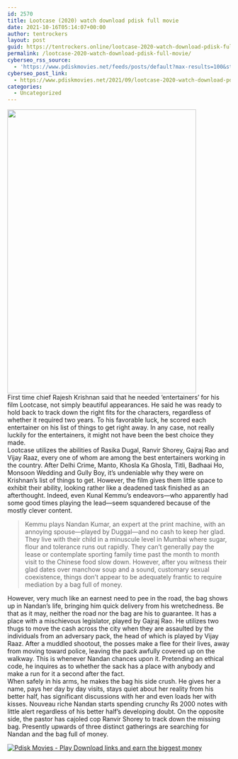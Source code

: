 ```yaml
---
id: 2570
title: Lootcase (2020) watch download pdisk full movie
date: 2021-10-16T05:14:07+00:00
author: tentrockers
layout: post
guid: https://tentrockers.online/lootcase-2020-watch-download-pdisk-full-movie/
permalink: /lootcase-2020-watch-download-pdisk-full-movie/
cyberseo_rss_source:
  - 'https://www.pdiskmovies.net/feeds/posts/default?max-results=100&start-index=401'
cyberseo_post_link:
  - https://www.pdiskmovies.net/2021/09/lootcase-2020-watch-download-pdisk-full.html
categories:
  - Uncategorized
---
```

<div class="separator">
  <a href="https://1.bp.blogspot.com/-90-XebyQI58/YUSyWNpoo9I/AAAAAAAAbOM/wNemOfwIEOk683oQXRJkuWLakL0SdCnBwCLcBGAsYHQ/s900/Lootcase%2B%25282020%2529%2Bwatch%2Bdownload%2Bpdisk%2Bfull%2Bmovie.jpg" imageanchor="1"><img loading="lazy" border="0" data-original-height="900" data-original-width="600" height="640" src="https://1.bp.blogspot.com/-90-XebyQI58/YUSyWNpoo9I/AAAAAAAAbOM/wNemOfwIEOk683oQXRJkuWLakL0SdCnBwCLcBGAsYHQ/w426-h640/Lootcase%2B%25282020%2529%2Bwatch%2Bdownload%2Bpdisk%2Bfull%2Bmovie.jpg" width="426" /></a>
</div>



<div>
  <div>
    <span>First time chief Rajesh Krishnan said that he needed &#8216;entertainers&#8217; for his film Lootcase, not simply beautiful appearances. He said he was ready to hold back to track down the right fits for the characters, regardless of whether it required two years. To his favorable luck, he scored each entertainer on his list of things to get right away. In any case, not really luckily for the entertainers, it might not have been the best choice they made.&nbsp;</span>
  </div>
  
  <div>
    <span>Lootcase utilizes the abilities of Rasika Dugal, Ranvir Shorey, Gajraj Rao and Vijay Raaz, every one of whom are among the best entertainers working in the country. After Delhi Crime, Manto, Khosla Ka Ghosla, Titli, Badhaai Ho, Monsoon Wedding and Gully Boy, it&#8217;s undeniable why they were on Krishnan&#8217;s list of things to get. However, the film gives them little space to exhibit their ability, looking rather like a deadened task finished as an afterthought. Indeed, even Kunal Kemmu&#8217;s endeavors—who apparently had some good times playing the lead—seem squandered because of the mostly clever content.&nbsp;</span>
  </div>
  
  <blockquote>
    <div>
      <span>Kemmu plays Nandan Kumar, an expert at the print machine, with an annoying spouse—played by Duggal—and no cash to keep her glad. They live with their child in a minuscule level in Mumbai where sugar, flour and tolerance runs out rapidly. They can&#8217;t generally pay the lease or contemplate sporting family time past the month to month visit to the Chinese food slow down. However, after you witness their glad dates over manchow soup and a sound, customary sexual coexistence, things don&#8217;t appear to be adequately frantic to require mediation by a bag full of money.&nbsp;</span>
    </div>
  </blockquote>
  
  <div>
    <span>However, very much like an earnest need to pee in the road, the bag shows up in Nandan&#8217;s life, bringing him quick delivery from his wretchedness. Be that as it may, neither the road nor the bag are his to guarantee. It has a place with a mischievous legislator, played by Gajraj Rao. He utilizes two thugs to move the cash across the city when they are assaulted by the individuals from an adversary pack, the head of which is played by Vijay Raaz. After a muddled shootout, the posses make a flee for their lives, away from moving toward police, leaving the pack awfully covered up on the walkway. This is whenever Nandan chances upon it. Pretending an ethical code, he inquires as to whether the sack has a place with anybody and make a run for it a second after the fact.&nbsp;</span>
  </div>
  
  <div>
    <span>When safely in his arms, he makes the bag his side crush. He gives her a name, pays her day by day visits, stays quiet about her reality from his better half, has significant discussions with her and even loads her with kisses. Nouveau riche Nandan starts spending crunchy Rs 2000 notes with little alert regardless of his better half&#8217;s developing doubt. On the opposite side, the pastor has cajoled cop Ranvir Shorey to track down the missing bag. Presently upwards of three distinct gatherings are searching for Nandan and the bag full of money.</span>
  </div>
</div>

[![](https://1.bp.blogspot.com/-KJZYdQTn3nw/YS8VdIdXMyI/AAAAAAAAaw4/BR8dsGkpxw0T8C_4G4ALfMA7cP79KN3kwCLcBGAsYHQ/w400-h58/play_download_buttuons-removebg-preview.png "Pdisk Movies - Play Download links and earn the biggest money")](https://kofilink.com/1/bnYybDhkMDAybDBs?dn=1)